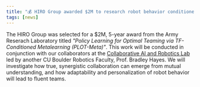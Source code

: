 ```yaml
---
title: "💰 HIRO Group awarded $2M to research robot behavior conditioned by second order mental models!"
tags: [news]
---
```


The HIRO Group was selected for a $2M, 5-year award from the Army Reserach Laboratory titled *"Policy Learning for Optimal Teaming via TF-Conditioned Metalearning (PLOT-Meta)"*.
This work will be conducted in conjunction with our  collaborators at the [Collaborative AI and Robotics Lab](http://cairo-lab.com/) led by another CU Boulder Robotics Faculty, Prof. Bradley Hayes.
We will investigate how true, synergistic collaboration can emerge from mutual understanding, and how adaptability and personalization of robot behavior will lead to fluent teams.
